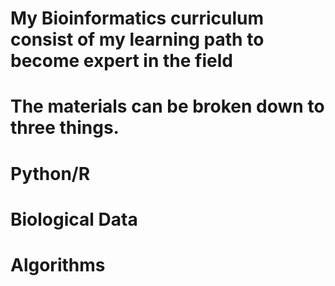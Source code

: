 # My Bioinformatics curriculum consist of my learning path to become expert in the field

# The materials can be broken down to three things.

# Python/R 
# Biological Data
# Algorithms
